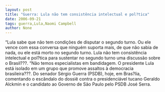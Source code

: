 ```yaml
---
layout: post
title: "Guerra: Lula não tem consistência intelectual e pol?tica"
date: 2006-09-21
tags: guerra,Lula,Naomi Campbell
author: None
---
```

“Lula sabe que não tem condições de disputar o segundo turno. Ou ele vence com essa conversa que ninguém suporta mais, de que não sabia de nada, ou ele está morto no segundo turno. Lula não tem consistência intelectual e pol?tica para sustentar no segundo turno uma discussão sobre o Brasil???.
“Não temos especialistas em bandidagem. O presidente Lula está isolado em um grupo que promove assaltos à democracia brasileira???.
Do senador Sérgio Guerra (PSDB), hoje, em Bras?lia, comentando o escândalo do dossiê contra o presidenciável tucano Geraldo Alckmin e o candidato ao Governo de São Paulo pelo PSDB José Serra.  